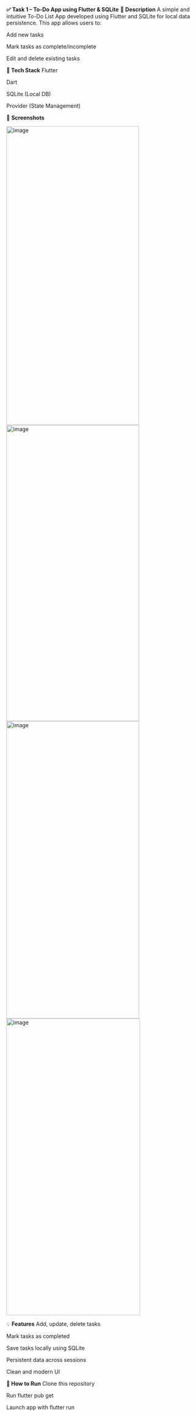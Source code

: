**✅ Task 1 – To-Do App using Flutter & SQLite**
📌 **Description**
A simple and intuitive To-Do List App developed using Flutter and SQLite for local data persistence. This app allows users to:

Add new tasks

Mark tasks as complete/incomplete

Edit and delete existing tasks

**🚀 Tech Stack**
Flutter

Dart

SQLite (Local DB)

Provider (State Management)

📸 **Screenshots**

<img width="347" height="781" alt="image" src="https://github.com/user-attachments/assets/4b328629-5e19-4567-a60a-7ddb14cb51c1" />
<img width="348" height="774" alt="image" src="https://github.com/user-attachments/assets/cb651458-f973-4c21-bc43-2a9df13e1ad4" />
<img width="348" height="777" alt="image" src="https://github.com/user-attachments/assets/08cdd50f-cd1f-4079-8e7a-485c57450e0d" />
<img width="350" height="776" alt="image" src="https://github.com/user-attachments/assets/1f133082-7c25-4e5d-a687-ed9cd7d690f3" />

💡 **Features**
Add, update, delete tasks

Mark tasks as completed

Save tasks locally using SQLite

Persistent data across sessions

Clean and modern UI

**🔧 How to Run**
Clone this repository

Run flutter pub get

Launch app with flutter run

